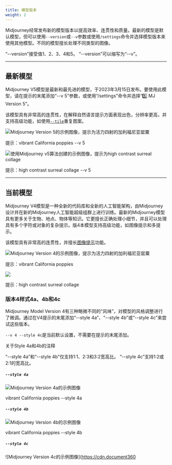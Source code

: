 ```yaml
---
title: 模型版本
weight: 2
---
```

Midjourney经常发布新的模型版本以提高效率、连贯性和质量。最新的模型是默认模型，但可以使用`--version`或`--v`参数或使用`/settings`命令并选择模型版本来使用其他模型。不同的模型擅长处理不同类型的图像。

“--version”接受值1、2、3、4和5。
“--version”可以缩写为“--v”。

---

## 最新模型

Midjourney V5模型是最新和最先进的模型，于2023年3月15日发布。要使用此模型，请在提示的末尾添加“--v 5”参数，或使用“/settings”命令并选择“5️⃣ MJ Version 5”。

该模型具有非常高的连贯性，在解释自然语言提示方面表现出色，分辨率更高，并支持高级功能，如使用[`--tile`](https://docs.midjourney.com/docs/tile)重复图案。

![Midjourney Version 5的示例图像，提示为活力四射的加利福尼亚罂粟](https://cdn.document360.io/3040c2b6-fead-4744-a3a9-d56d621c6c7e/Images/Documentation/MJ_V5_VibrantCaliforniaPoppies.png)

提示：vibrant California poppies --v 5

![使用Midjourney v5算法创建的示例图像，提示为high contrast surreal collage](https://cdn.document360.io/3040c2b6-fead-4744-a3a9-d56d621c6c7e/Images/Documentation/MJ_V5_HighContrastCollage.png)

提示：high contrast surreal collage --v 5

---

## 当前模型

Midjourney V4模型是一种全新的代码库和全新的人工智能架构，由Midjourney设计并在新的Midjourney人工智能超级组群上进行训练。最新的Midjourney模型具有更多关于生物、地点、物体等知识。它更擅长正确处理小细节，并且可以处理具有多个字符或对象的复杂提示。版4本模型支持高级功能，如图像提示和多提示。

该模型具有非常高的连贯性，并擅长[图像提示](https://docs.midjourney.com/image-prompts)功能。

![Midjourney Version 4的示例图像，提示为活力四射的加利福尼亚罂粟](https://cdn.document360.io/3040c2b6-fead-4744-a3a9-d56d621c6c7e/Images/Documentation/MJ_V4_Poppies.png)

提示：vibrant California poppies

![](https://cdn.document360.io/3040c2b6-fead-4744-a3a9-d56d621c6c7e/Images/Documentation/high_contrast.png)

提示：high contrast surreal collage

### 版本4样式4a、4b和4c

Midjourney Model Version 4有三种略微不同的“风味”，对模型的风格调整进行了微调。通过在V4提示的末尾添加“--style 4a”、“--style 4b”或“--style 4c”来尝试这些版本。

`--v 4 --style 4c`是当前默认设置，不需要在提示的末尾添加。

关于Style 4a和4b的注释

“--style 4a”和“--style 4b”仅支持1:1、2:3和3:2宽高比。
“--style 4c”支持1:2或2:1的宽高比。

##### `--style 4a`

![Midjourney Version 4a的示例图像](https://cdn.document360.io/3040c2b6-fead-4744-a3a9-d56d621c6c7e/Images/Documentation/MJ_V4a.jpg)

vibrant California poppies --style 4a

##### `--style 4b`

![Midjourney Version 4b的示例图像](https://cdn.document360.io/3040c2b6-fead-4744-a3a9-d56d621c6c7e/Images/Documentation/MJ_V4b.jpg)

vibrant California poppies --style 4b

##### `--style 4c`

![Midjourney Version 4c的示例图像](https://cdn.document360